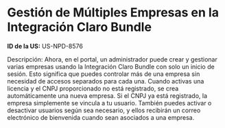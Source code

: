 # Gestión de Múltiples Empresas en la Integración Claro Bundle

**ID de la US:** US-NPD-8576

Descripción: Ahora, en el portal, un administrador puede crear y gestionar varias empresas usando la Integración Claro Bundle con solo un inicio de sesión. Esto significa que puedes controlar más de una empresa sin necesidad de accesos separados para cada una. Cuando activas una licencia y el CNPJ proporcionado no está registrado, se crea automáticamente una nueva empresa. Si el CNPJ ya está registrado, la empresa simplemente se vincula a tu usuario. También puedes activar o desactivar usuarios según sea necesario, y ellos recibirán un correo electrónico de bienvenida cuando sean asociados a una empresa.